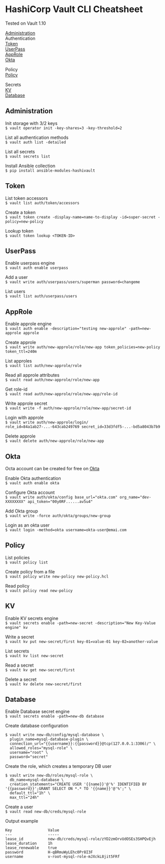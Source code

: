 # HashiCorp Vault CLI Cheatsheet

Tested on Vault 1.10  

[Administration](#Administration)  
Authentication  
[Token](#Token)  
[UserPass](#UserPass)  
[AppRole](#AppRole)  
[Okta](#Okta)  

Policy  
[Policy](#Policy)  

Secrets  
[KV](#KV)  
[Database](#Database)

## Administration 
Init storage with 3/2 keys  
`$ vault operator init -key-shares=3 -key-threshold=2`

List all authentication methods  
`$ vault auth list -detailed`

List all secrets  
`$ vault secrets list`

Install Ansible collection  
`$ pip install ansible-modules-hashivault`

## Token
List token accessors  
`$ vault list auth/token/accessors`

Create a token  
`$ vault token create -display-name=name-to-display -id=super-secret -policy=new-policy`

Lookup token  
`$ vault token lookup <TOKEN-ID>`


## UserPass  
Enable userpass engine  
`$ vault auth enable userpass`

Add a user  
`$ vault write auth/userpass/users/superman password=changeme`

List users  
`$ vault list auth/userpass/users`

## AppRole

Enable approle engine  
`$ vault auth enable -description="testing new-approle" -path=new-approle approle`

Create approle  
`$ vault write auth/new-approle/role/new-app token_policies=new-policy token_ttl=240m`

List approles  
`$ vault list auth/new-approle/role`

Read all approle attributes  
`$ vault read auth/new-approle/role/new-app`

Get role-id  
`$ vault read auth/new-approle/role/new-app/role-id`

Write approle secret  
`$ vault write -f auth/new-approle/role/new-app/secret-id`

Login with approle  
`$ vault write auth/new-approle/login/ role_id=84a1ab27-...-643cab249769 secret_id=33d3fdf5-...-bd5a8043b7b9`

Delete approle  
`$ vault delete auth/new-approle/role/new-app`

## Okta
Octa account can be created for free on [Okta](http://developer.okta.com)  

Enable Okta authentication  
`$ vault auth enable okta`

Configure Okta account  
`$ vault write auth/okta/config base_url="okta.com" org_name="dev-XXXXXXXX" api_token="00y0RF......av5u4"`

Add Okta group  
`$ vault write -force auth/okta/groups/new-group`

Login as an okta user  
`$ vault login -method=okta username=okta-user@emai.com`

## Policy

List policies  
`$ vault policy list`

Create policy from a file  
`$ vault policy write new-policy new-policy.hcl`

Read policy  
`$ vault policy read new-policy`

## KV  

Enable KV secrets engine  
`$ vault secrets enable -path=new-secret -description="New Key-Value engine" kv`

Write a secret  
`$ vault kv put new-secret/first key-01=value-01 key-02=another-value`

List secrets  
`$ vault kv list new-secret`

Read a secret  
`$ vault kv get new-secret/first`

Delete a secret  
`$ vault kv delete new-secret/first`  

## Database  

Enable Database secret engine  
`$ vault secrets enable -path=new-db database`  

Create database configuration  
```
$ vault write new-db/config/mysql-database \
  plugin_name=mysql-database-plugin \
  connection_url="{{username}}:{{password}}@tcp(127.0.0.1:3306)/" \
  allowed_roles="mysql-role" \
  username="root" \
  password="secret"
  ```  
Create the role, which creates a temporary DB user  

```
$ vault write new-db/roles/mysql-role \
  db_name=mysql-database \
  creation_statements="CREATE USER '{{name}}'@'%' IDENTIFIED BY '{{password}}';GRANT SELECT ON *.* TO '{{name}}'@'%';" \
  default_ttl="1h" \
  max_ttl="24h"
```  

Create a user  
`$ vault read new-db/creds/mysql-role`  

Output example  
```
Key                Value
---                -----
lease_id           new-db/creds/mysql-role/zYD2zmOrvUdOSEs3SHPQvEjh
lease_duration     1h
lease_renewable    true
password           H-qBRmuWyLEhc0Pr8I3F
username           v-root-mysql-role-mJXckL8jit5FRf
```  
